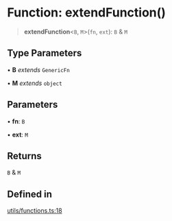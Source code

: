 # Function: extendFunction()

> **extendFunction**\<`B`, `M`\>(`fn`, `ext`): `B` & `M`

## Type Parameters

• **B** *extends* `GenericFn`

• **M** *extends* `object`

## Parameters

• **fn**: `B`

• **ext**: `M`

## Returns

`B` & `M`

## Defined in

[utils/functions.ts:18](https://github.com/andreisergiu98/baeta/blob/277f62f15bfdecc05d507a84e60b62e5bc08a747/packages/core/utils/functions.ts#L18)
